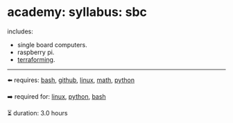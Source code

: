 # academy: syllabus: sbc

includes:
- single board computers.
- raspberry pi.
- [terraforming](https://github.com/kamangir/bluer-sbc).

---

⬅️ requires: [bash](./bash.md), [github](./github.md), [linux](./linux.md), [math](./math.md), [python](./python.md)

➡️ required for: [linux](./linux.md), [python](./python.md), [bash](./bash.md)

⏳ duration: 3.0 hours


